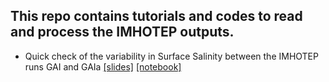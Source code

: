 This repo contains tutorials and  codes to read and process the IMHOTEP outputs.
---
* Quick check of the variability in Surface Salinity  between the IMHOTEP runs GAI and GAIa  [[slides]]() [[notebook]]()
